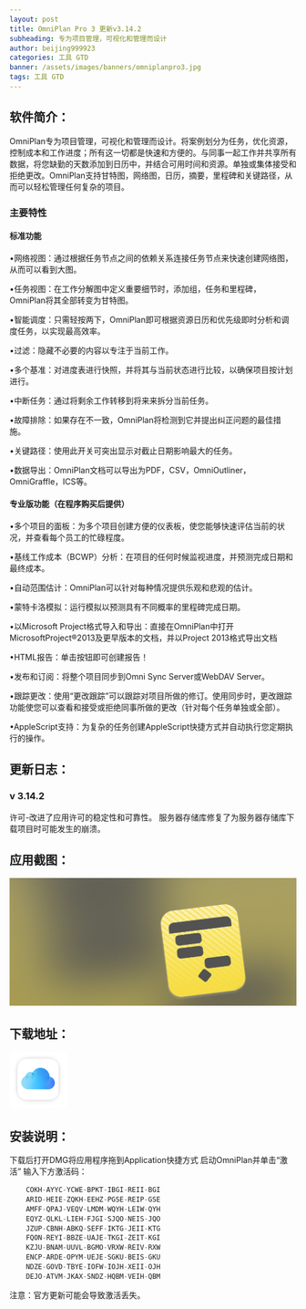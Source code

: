 ```yaml
---
layout: post
title: OmniPlan Pro 3 更新v3.14.2 
subheading: 专为项目管理，可视化和管理而设计
author: beijing999923
categories: 工具 GTD
banner: /assets/images/banners/omniplanpro3.jpg
tags: 工具 GTD
---
```


## 软件简介：

OmniPlan专为项目管理，可视化和管理而设计。将案例划分为任务，优化资源，控制成本和工作进度；所有这一切都是快速和方便的。与同事一起工作并共享所有数据，将您缺勤的天数添加到日历中，并结合可用时间和资源。单独或集体接受和拒绝更改。OmniPlan支持甘特图，网络图，日历，摘要，里程碑和关键路径，从而可以轻松管理任何复杂的项目。

### 主要特性

#### 标准功能

•网络视图：通过根据任务节点之间的依赖关系连接任务节点来快速创建网络图，从而可以看到大图。

•任务视图：在工作分解图中定义重要细节时，添加组，任务和里程碑，OmniPlan将其全部转变为甘特图。

•智能调度：只需轻按两下，OmniPlan即可根据资源日历和优先级即时分析和调度任务，以实现最高效率。

•过滤：隐藏不必要的内容以专注于当前工作。

•多个基准：对进度表进行快照，并将其与当前状态进行比较，以确保项目按计划进行。

•中断任务：通过将剩余工作转移到将来来拆分当前任务。

•故障排除：如果存在不一致，OmniPlan将检测到它并提出纠正问题的最佳措施。

•关键路径：使用此开关可突出显示对截止日期影响最大的任务。

•数据导出：OmniPlan文档可以导出为PDF，CSV，OmniOutliner，OmniGraffle，ICS等。

#### 专业版功能（在程序购买后提供）

•多个项目的面板：为多个项目创建方便的仪表板，使您能够快速评估当前的状况，并查看每个员工的忙碌程度。

•基线工作成本（BCWP）分析：在项目的任何时候监视进度，并预测完成日期和最终成本。

•自动范围估计：OmniPlan可以针对每种情况提供乐观和悲观的估计。

•蒙特卡洛模拟：运行模拟以预测具有不同概率的里程碑完成日期。

•以Microsoft Project格式导入和导出：直接在OmniPlan中打开MicrosoftProject®2013及更早版本的文档，并以Project 2013格式导出文档

•HTML报告：单击按钮即可创建报告！

•发布和订阅：将整个项目同步到Omni Sync Server或WebDAV Server。

•跟踪更改：使用“更改跟踪”可以跟踪对项目所做的修订。使用同步时，更改跟踪功能使您可以查看和接受或拒绝同事所做的更改（针对每个任务单独或全部）。

•AppleScript支持：为复杂的任务创建AppleScript快捷方式并自动执行您定期执行的操作。

## 更新日志：

### v 3.14.2
   许可-改进了应用许可的稳定性和可靠性。
服务器存储库修复了为服务器存储库下载项目时可能发生的崩溃。

## 应用截图：

![avatar][image-1]

## 下载地址：

[![点击下载][image-2]][1]

## 安装说明：

下载后打开DMG将应用程序拖到Application快捷方式
启动OmniPlan并单击“激活”
输入下方激活码：


```cpp
	COKH-AYYC-YCWE-BPKT-IBGI-REII-BGI
	ARID-HEIE-ZQKH-EEHZ-PGSE-REIP-GSE
	AMFF-QPAJ-VEQV-LMDM-WQYH-LEIW-QYH
	EQYZ-QLKL-LIEH-FJGI-SJQO-NEIS-JQO
	JZUP-CBNH-ABKQ-SEFF-IKTG-JEII-KTG
	FQON-REYI-BBZE-UAJE-TKGI-ZEIT-KGI
	KZJU-BNAM-UUVL-BGMO-VRXW-REIV-RXW
	ENCP-ARDE-OPYM-UEJE-SGKU-BEIS-GKU
	NDZE-GOVD-TBYE-IOFW-IOJH-XEII-OJH
	DEJO-ATVM-JKAX-SNDZ-HQBM-VEIH-QBM
```
注意：官方更新可能会导致激活丢失。 

[1]:	https://www.icloud.com/iclouddrive/0OxSkC6FZjLU3X4qoXPdTwddw#CleanMyMac_X_4_6_12_TNT

[image-1]:	/assets/images/banners/omniplanpro3.jpg
[image-2]:	/assets/images/icloud.png "title"
